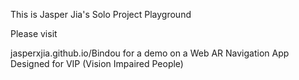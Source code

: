 This is Jasper Jia's Solo Project Playground

Please visit

jasperxjia.github.io/Bindou for a demo on a Web AR Navigation App Designed for VIP (Vision Impaired People) 
